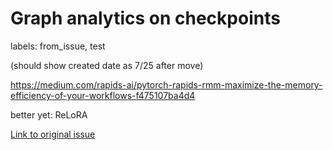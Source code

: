 # Graph analytics on checkpoints

labels: from_issue, test

(should show created date as 7/25 after move)

https://medium.com/rapids-ai/pytorch-rapids-rmm-maximize-the-memory-efficiency-of-your-workflows-f475107ba4d4

better yet: ReLoRA

[Link to original issue](https://github.com/dmarx/bench-warmers/issues/22)
